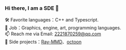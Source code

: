 ### Hi there, I am a SDE 👋
 🛠 Favorite languages：C++ and Typescript.  
 🏢 Job：Graphics, engine, art, programming languages.  
 📫 Reach me via Email: 2221870259@qq.com  
 🎨 Side projects：[Ray-MMD](https://github.com/ray-cast/ray-mmd)、[octoon](https://github.com/octoon/octoon)
<!--
**ray-cast/ray-cast** is a ✨ _special_ ✨ repository because its `README.md` (this file) appears on your GitHub profile.

Here are some ideas to get you started:

- 🔭 I’m currently working on ...
- 🌱 I’m currently learning ...
- 👯 I’m looking to collaborate on ...
- 🤔 I’m looking for help with ...
- 💬 Ask me about ...
- 📫 How to reach me: ...
- 😄 Pronouns: ...
- ⚡ Fun fact: ...
-->
